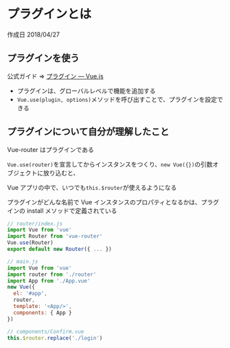 # プラグインとは

作成日 2018/04/27

## プラグインを使う

公式ガイド => [プラグイン — Vue\.js](https://jp.vuejs.org/v2/guide/plugins.html)

- プラグインは、グローバルレベルで機能を追加する
- `Vue.use(plugin, options)`メソッドを呼び出すことで、プラグインを設定できる

## プラグインについて自分が理解したこと

Vue-router はプラグインである

`Vue.use(router)`を宣言してからインスタンスをつくり、`new Vue({})`の引数オブジェクトに放り込むと、

Vue アプリの中で、いつでも`this.$router`が使えるようになる

プラグインがどんな名前で Vue インスタンスのプロパティとなるかは、プラグインの install メソッドで定義されている

```js
// router/index.js
import Vue from 'vue'
import Router from 'vue-router'
Vue.use(Router)
export default new Router({ ... })

// main.js
import Vue from 'vue'
import router from './router'
import App from './App.vue'
new Vue({
  el: '#app',
  router,
  template: '<App/>',
  components: { App }
})

// components/Confirm.vue
this.$router.replace('./login')
```
